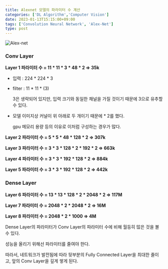 ```yaml
---
title: Alexnet 모델의 파라미터 수 계산
categories: ['DL Algorithm','Computer Vision']
date: 2023-01-13T15:15:00+09:00
tags: ['Convolution Neural Network', 'Alex-Net']
type: post
---
```

![Alex-net](/imgs/Alex_struc.png)

### **Conv Layer**

**Layer 1 파라미터 수 = 11 * 11 * 3 * 48 * 2 ⇒ 35k**

- 입력 : 224 * 224 * 3
- filter : 11 * 11 * (3)
    
    3은 생략되어 있지만, 입력 크기와 동일한 채널을 가질 것이기 때문에 3으로 유추할 수 있다.
    
- 모델 이미지상 커널이 위 아래로 두 개이기 때문에 * 2를 했다.
    
    gpu 메모리 용량 등의 이유로 이처럼 구성하는 경우가 많다.
    

 **Layer 2 파라미터 수 = 5 * 5 * 48 * 128 * 2 ⇒ 307k**

 **Layer 3 파라미터 수 = 3 * 3 * 128 * 2 * 192 * 2 ⇒ 663k**

 **Layer 4 파라미터 수 = 3 * 3 * 192 * 128 * 2 ⇒ 884k**

**Layer 5 파라미터 수 = 3 * 3 * 192 * 128 * 2 ⇒ 442k**

### **Dense Layer**

**Layer 6 파라미터 수 = 13 * 13 * 128 * 2 * 2048 * 2 ⇒ 117M**

**Layer 7 파라미터 수 = 2048 * 2 * 2048 * 2 ⇒ 16M**

**Layer 8 파라미터 수 = 2048 * 2 * 1000 ⇒ 4M**

Dense Layer의 파라미터가 Conv Layer의 파라미터 수에 비해 월등히 많은 것을 볼 수 있다.

성능을 올리기 위해선 파라미터를 줄여야 한다.

따라서, 네트워크가 발전됨에 따라 뒷부분의 Fully Connected Layer을 최대한 줄이고, 앞의 Conv Layer을 깊게 쌓게 된다.
